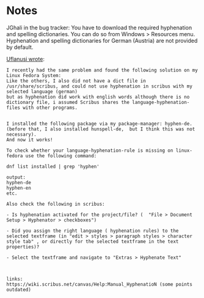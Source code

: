 # Notes

JGhali in the bug tracker: You have to download the required hyphenation and spelling dictionaries. You can do so from Windows > Resources menu. Hyphenation and spelling dictionaries for German (Austria) are not provided by default. 

[Uflanusi wrote](https://forums.scribus.net/index.php?msg=22467):

```
I recently had the same problem and found the following solution on my Linux Fedora System:
Like the others, I also did not have a dict file in /usr/share/scribus, and could not use hyphenation in scribus with my selected language (german)
but as hyphenation did work with english words although there is no dictionary file, i assumed Scribus shares the language-hyphenation-files with other programs.


I installed the following package via my package-manager: hyphen-de.
(before that, I also installed hunspell-de,  but I think this was not necessary).
And now it works!

To check whether your language-hyphenation-rule is missing on linux-fedora use the following command:

dnf list installed | grep 'hyphen'

output:
hyphen-de
hyphen-en
etc.

Also check the following in scribus:

- Is hyphenation activated for the project/file? (  "File > Document Setup > Hyphenator > checkboxes")

- Did you assign the right language ( hyphenation rules) to the selected textframe (in "edit > styles > paragraph styles > character style tab" , or directly for the selected textframe in the text properties)?

- Select the textframe and navigate to "Extras > Hyphenate Text"



links:
https://wiki.scribus.net/canvas/Help:Manual_HyphenatioN (some points outdated)
```
